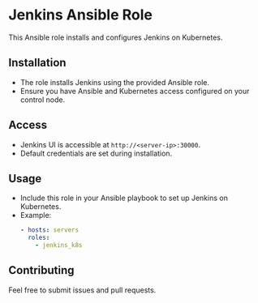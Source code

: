 # Jenkins Ansible Role

This Ansible role installs and configures Jenkins on Kubernetes.

## Installation

- The role installs Jenkins using the provided Ansible role.
- Ensure you have Ansible and Kubernetes access configured on your control node.

## Access

- Jenkins UI is accessible at `http://<server-ip>:30000`.
- Default credentials are set during installation.

## Usage

- Include this role in your Ansible playbook to set up Jenkins on Kubernetes.
- Example:
  ```yaml
  - hosts: servers
    roles:
      - jenkins_k8s
  ```

## Contributing

Feel free to submit issues and pull requests. 